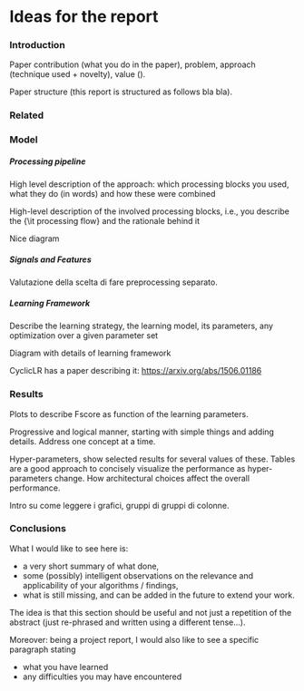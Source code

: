 # Ideas for the report

### Introduction

Paper contribution (what you do in the paper),
problem,
approach (technique used + novelty),
value ().

Paper structure (this report is structured as follows bla bla).

### Related

### Model

##### Processing pipeline

High level description of the approach: which processing blocks you used, what they do (in words) and how these were combined

High-level description of the involved processing blocks, i.e., you describe the {\it processing flow} and the rationale behind it

Nice diagram

##### Signals and Features

Valutazione della scelta di fare preprocessing separato.

##### Learning Framework

Describe the learning strategy, the learning model, its parameters, any optimization over a given parameter set

Diagram with details of learning framework

CyclicLR has a paper describing it: https://arxiv.org/abs/1506.01186

### Results

Plots to describe Fscore as function of the learning parameters.

Progressive and logical manner, starting with simple things and adding details.
Address one concept at a time.

Hyper-parameters, show selected results for several values of these.
Tables are a good approach to concisely visualize the performance as hyper-parameters change.
How architectural choices affect the overall performance.

Intro su come leggere i grafici, gruppi di gruppi di colonne.

### Conclusions

What I would like to see here is:
* a very short summary of what done, 
* some (possibly) intelligent observations on the relevance and applicability of your algorithms / findings, 
* what is still missing, and can be added in the future to extend your work.

The idea is that this section should be useful and not just a repetition of the abstract (just re-phrased and written using a different tense...).

Moreover: being a project report, I would also like to see a specific paragraph stating 
* what you have learned
* any difficulties you may have encountered
